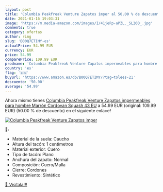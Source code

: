 ```yaml
---
layout: post
title: 'Columbia Peakfreak Venture Zapatos imper al 50.00 % de descuento'
date: 2021-01-16 19:03:31
image: 'https://m.media-amazon.com/images/I/41jeRp-aPZL._SL200_.jpg'
comments: true
category: ofertas
author: ring
slug: 'B00Q7ETIMY-es'
actualPrice: 54.99 EUR
currency: EUR
price: 54.99
comparePrice: 109.99 EUR
prodname: 'Columbia Peakfreak Venture Zapatos impermeables para hombre   Marrón Cordovan  Squash   43 EU'
country: 'es'
flag: '🇪🇸'
buyurl: 'https://www.amazon.es/dp/B00Q7ETIMY/?tag=tolees-21'
descuento: '50.00'
average: '54.99'
---
```


Ahora mismo tienes [Columbia Peakfreak Venture Zapatos impermeables para hombre   Marrón Cordovan  Squash   43 EU](https://www.amazon.es/dp/B00Q7ETIMY/?tag=tolees-21) a 54.99 EUR (original: 109.99 EUR) (50.00 %  de descuento) en el siguiente enlace!

[![Columbia Peakfreak Venture Zapatos imper](https://m.media-amazon.com/images/I/41jeRp-aPZL._SL200_.jpg)](https://www.amazon.es/dp/B00Q7ETIMY/?tag=tolees-21)

🔎:

- Material de la suela: Caucho
- Altura del tacón: 1 centímetros
- Material exterior: Cuero
- Tipo de tacón: Plano
- Anchura del zapato: Normal
- Composición: Cuero/Malla
- Cierre: Cordones
- Revestimiento: Sintético

[🛒 Visítala!!!](https://www.amazon.es/dp/B00Q7ETIMY/?tag=tolees-21)
